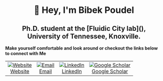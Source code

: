 <h1 align="center">👋 Hey, I'm Bibek Poudel</h1>
<h2 align="center">Ph.D. student at the [Fluidic City lab](), University of Tennessee, Knoxville.</h2>

**Make yourself comfortable and look around or checkout the links below to connect with Me**

<p align="center">

| | | | |
|:-:|:-:|:-:|:-:|
| <a href="https://poudel-bibek.github.io/"> <img src="https://img.icons8.com/fluency/48/domain.png" alt="Website"><br>Website </a> | <a href="mailto:iambibek@me.com"> <img src="https://img.icons8.com/fluency/48/mail--v1.png" alt="Email"><br>Email </a> | <a href="https://www.linkedin.com/in/poudelbibek/"> <img src="https://img.icons8.com/color/48/linkedin.png" alt="LinkedIn"><br>LinkedIn </a> | <a href="https://scholar.google.com/citations?user=PzBn1jgAAAAJ"> <img src="https://img.icons8.com/color/48/google-scholar--v3.png" alt="Google Scholar"><br>Google Scholar </a> |

</p>
